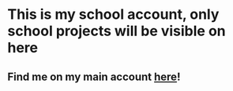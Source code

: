 # This is my school account, only school projects will be visible on here
## Find me on my main account [here](https://github.com/katqwer)!

